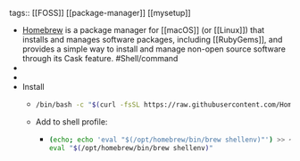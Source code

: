 tags:: [[FOSS]] [[package-manager]] [[mysetup]]

- [Homebrew](https://brew.sh/) is a package manager for [[macOS]] (or [[Linux]]) that installs and manages software packages, including [[RubyGems]], and provides a simple way to install and manage non-open source software through its Cask feature. #Shell/command
-
-
- Install
	- ```bash
	  /bin/bash -c "$(curl -fsSL https://raw.githubusercontent.com/Homebrew/install/HEAD/install.sh)"
	  ```
	- Add to shell profile:
		- ```bash
		  (echo; echo 'eval "$(/opt/homebrew/bin/brew shellenv)"') >> ~/.zprofile
		  eval "$(/opt/homebrew/bin/brew shellenv)"
		  ```